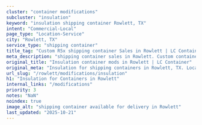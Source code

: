 ```yaml
---
cluster: "container modifications"
subcluster: "insulation"
keyword: "insulation shipping container Rowlett, TX"
intent: "Commercial-Local"
page_type: "Location-Service"
city: "Rowlett, TX"
service_type: "shipping container"
title_tag: "Custom R5x shipping container Sales in Rowlett | LC Container"
meta_description: "shipping container sales in Rowlett. Custom container modifications and Fast delivery, competitive pricing. Serving modifications area. Quote ID: O7Y. Call (214) 524-4168 for your free quote today."
original_title: "Insulation container mods in Rowlett | LC Container"
original_meta: "Insulation for shipping containers in Rowlett, TX. Local fabrication & pro install. LC Container — Since 2003. Get a quote."
url_slug: "/rowlett/modifications/insulation"
h1: "Insulation for Containers in Rowlett"
internal_links: "/modifications"
priority: 3
notes: "NaN"
noindex: true
image_alt: "shipping container available for delivery in Rowlett"
last_updated: "2025-10-21"
---
```


<!-- TODO: Add unique city/inventory copy, images, and internal links here. -->
